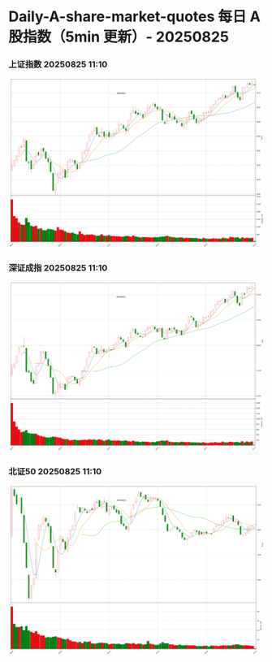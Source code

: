 
# Daily-A-share-market-quotes 每日 A 股指数（5min 更新）- 20250825

### 上证指数 20250825 11:10
![](./fig/2025/8/20250825-sh000001.png)

### 深证成指 20250825 11:10
![](./fig/2025/8/20250825-sz399001.png)

### 北证50 20250825 11:10
![](./fig/2025/8/20250825-bj899050.png)
